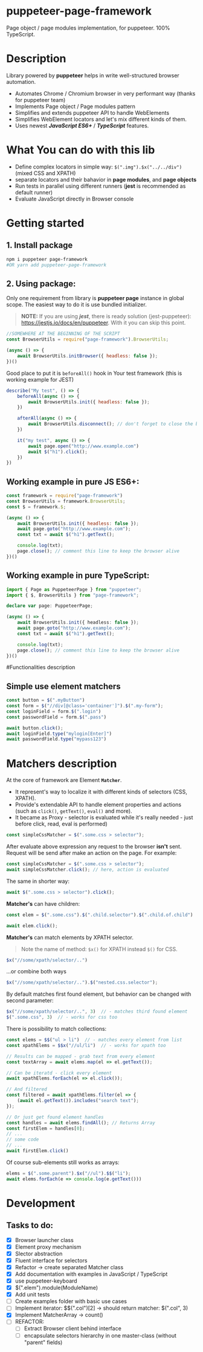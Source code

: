 # puppeteer-page-framework
Page object / page modules implementation, for puppeteer. 100% TypeScript.

# Description
Library powered by **puppeteer** helps in write well-structured browser automation. 
- Automates Chrome / Chromium browser in very performant way (thanks for puppeteer team)
- Implements Page object / Page modules pattern
- Simplifies and extends puppeteer API to handle WebElements
- Simplifies WebElement locators and let's mix different kinds of them.
- Uses newest ***JavaScript ES6+*** / ***TypeScript*** features.

# What You can do with this lib
- Define complex locators in simple way: ```$(".img").$x("../../div")``` (mixed CSS and XPATH)
- separate locators and their bahavior in **page modules**, and **page objects**
- Run tests in parallel using different runners (**jest** is recommended as default runner)
- Evaluate JavaScript directly in Browser console


# Getting started
## 1. Install package
```bash
npm i puppeteer page-framework
#OR yarn add puppeteer-page-framework
```

## 2. Using package:
Only one requirement from library is **puppeteer page** instance in global scope.
The easiest way to do it is use bundled initializer.

> **NOTE:** If you are using ***jest***, there is ready solution (jest-puppeteer): https://jestjs.io/docs/en/puppeteer.
> With it you can skip this point.


```javascript
//SOMEWHERE AT THE BEGINNING OF THE SCRIPT
const BrowserUtils = require("page-framework").BrowserUtils;

(async () => {
    await BrowserUtils.initBrowser({ headless: false });
})()
```

Good place to put it is ```beforeAll()``` hook in Your test framework (this is working example for JEST)
```javascript
describe("My test", () => {
    beforeAll(async () => {
        await BrowserUtils.init({ headless: false });
    })

    afterAll(async () => {
        await BrowserUtils.disconnect(); // don't forget to close the browser.
    })

    it("my test", async () => {
        await page.open("http://www.example.com")
        await $("h1").click();
    })
})
```

## Working example in pure JS ES6+:
```javascript
const framework = require("page-framework")
const BrowserUtils = framework.BrowserUtils;
const $ = framework.$;

(async () => {
    await BrowserUtils.init({ headless: false });
    await page.goto("http://www.example.com");
    const txt = await $("h1").getText();

    console.log(txt);
    page.close(); // comment this line to keep the browser alive
})()
```

## Working example in pure TypeScript: 
```typescript
import { Page as PuppeteerPage } from "puppeteer";
import { $, BrowserUtils } from "page-framework";

declare var page: PuppeteerPage;

(async () => {
    await BrowserUtils.init({ headless: false });
    await page.goto("http://www.example.com");
    const txt = await $("h1").getText();

    console.log(txt);
    page.close(); // comment this line to keep the browser alive
})()
```


#Functionalities description
## Simple use element matchers
```javascript
const button = $(".myButton")
const form = $("//div[@class='container']").$(".my-form");
const loginField = form.$(".login")
const passwordField = form.$(".pass")

await button.click();
await loginField.type("mylogin[Enter]")
await passwordField.type("mypass123")
```


# Matchers description
At the core of framework are Element **```Matcher```**.
- It represent's way to localize it with different kinds of selectors (CSS, XPATH).
- Provide's extendable API to handle element properties and actions (such as ```click()```, ```getText()```, ```eval()``` and more).
- It became as Proxy - selector is evaluated while it's really needed - just before click, read, eval is performed)

```javascript
const simpleCssMatcher = $(".some.css > selector");
```
After evaluate above expression any request to the browser **isn't** sent. Request will be send after make an action on the page. For example: 
```javascript
const simpleCssMatcher = $(".some.css > selector");
await simpleCssMatcher.click(); // here, action is evaluated
```

The same in shorter way: 
```javascript
await $(".some.css > selector").click();
```

**Matcher's** can have children: 
```javascript
const elem = $(".some.css").$(".child.selector").$(".child.of.child")

await elem.click();
``` 

**Matcher's** can match elements by XPATH selector. 
> Note the name of method: ```$x()``` for XPATH instead ```$()``` for CSS.
```javascript
$x("//some/xpath/selector/..")
```

...or combine both ways
```javascript
$x("//some/xpath/selector/..").$("nested.css.selector");
``` 

By default matches first found element, but behavior can be changed with second parameter: 
```javascript
$x("//some/xpath/selector/..", 3)  // - matches third found element
$(".some.css", 3)  // - works for css too
```


There is possibility to match collections: 
```javascript
const elems = $$("ul > li")  // - matches every element from list
const xpathElems = $$x("//ul/li")  // - works for xpath too

// Results can be mapped - grab text from every element
const textArray = await elems.map(el => el.getText());

// Can be iteratd - click every element
await xpathElems.forEach(el => el.click());

// And filtered
const filtered = await xpathElems.filter(el => {
    (await el.getText()).includes("search text");
});

// Or just get found element handles
const handles = await elems.findAll(); // Returns Array
const firstElem = handles[0];
// ...
// some code
// ...
await firstElem.click()
```

Of course sub-elements still works as arrays: 
```javascript 
elems = $(".some.parent").$x("//ul").$$("li");
await elems.forEach(e => console.log(e.getText())) 
```


# Development
## Tasks to do: 
- [x] Browser launcher class
- [x] Element proxy mechanism
- [x] Slector abstraction
- [x] Fluent interface for selectors
- [x] Refactor -> create separated Matcher class
- [x] Add documentation with examples in JavaScript / TypeScript
- [x] use puppeteer-keyboard
- [x] $(".elem").module(ModuleName)
- [x] Add unit tests
- [ ] Create examples folder with basic use cases
- [ ] Implement iterator: $$(".col")[2] -> should return matcher: $(".col", 3)
- [x] Implement MatcherArray -> count()
- [ ] REFACTOR: 
  - [ ] Extract Browser client behind interface
  - [ ] encapsulate selectors hierarchy in one master-class (without "parent" fields)
